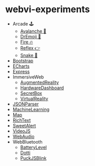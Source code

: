 # webvi-experiments

- Arcade 🕹️
    - [Avalanche 🌠](https://rajsite.github.io/webvi-experiments/Avalanche/)
    - [DrEmoji 💊](https://rajsite.github.io/webvi-experiments/DrEmoji/)
    - [Fire 🔥](https://rajsite.github.io/webvi-experiments/build/Fire/)
    - [Reflex 👉](https://rajsite.github.io/webvi-experiments/Reflex/)
    - [Snake 🐍](https://rajsite.github.io/webvi-experiments/Snake/)
- [Bootstrap](https://rajsite.github.io/webvi-experiments/Bootstrap/)
- [ECharts](https://rajsite.github.io/webvi-experiments/ECharts/)
- [Express](https://webvicli-express.herokuapp.com/)
- ImmersiveWeb
    - [AugmentedReality](https://rajsite.github.io/webvi-experiments/AugmentedReality/)
    - [HardwareDashboard](https://rajsite.github.io/webvi-experiments/HardwareDashboard/)
    - [SecretBox](https://rajsite.github.io/webvi-experiments/AugmentedRealitySecretBox/)
    - [VirtualReality](https://rajsite.github.io/webvi-experiments/VirtualReality/)
- [JSONParser](https://rajsite.github.io/webvi-experiments/JSONParser/)
- [MachineLearning](https://rajsite.github.io/webvi-experiments/MachineLearning/)
- [Map](https://rajsite.github.io/webvi-experiments/Leaflet/)
- [RichText](https://rajsite.github.io/webvi-experiments/RichText/)
- [SweetAlert](https://rajsite.github.io/webvi-experiments/SweetAlert/)
- [VideoJS](https://rajsite.github.io/webvi-experiments/VideoJS/)
- [WebAudio](https://rajsite.github.io/webvi-experiments/WebAudio/)
- WebBluetooth
    - [BatteryLevel](https://rajsite.github.io/webvi-experiments/WebBluetooth/BatteryLevel.html)
    - [Dotti](https://rajsite.github.io/webvi-experiments/WebBluetooth/Dotti.html)
    - [PuckJSBlink](https://rajsite.github.io/webvi-experiments/WebBluetooth/PuckJSBlink.html)
